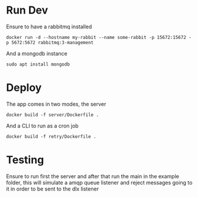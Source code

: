 # Run Dev

Ensure to have a rabbitmq installed

```
docker run -d --hostname my-rabbit --name some-rabbit -p 15672:15672 -p 5672:5672 rabbitmq:3-management
```

And a mongodb instance

```
sudo apt install mongodb
```

# Deploy

The app comes in two modes, the server

```
docker build -f server/Dockerfile .
```

And a CLI to run as a cron job

```
docker build -f retry/Dockerfile .
```

# Testing

Ensure to run first the server and after that run the main in the example folder, this will simulate a amqp queue listener and reject messages going to it in order to be sent to the dlx listener

